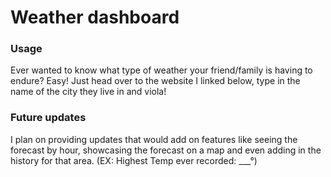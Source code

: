 # Weather dashboard 


### Usage ###
Ever wanted to know what type of weather your friend/family is having to endure? Easy! Just head over to the website I linked below, type in the name of the city they live in and viola!


### Future updates ###
I plan on providing updates that would add on features like seeing the forecast by hour, showcasing the forecast on a map and even adding in the history for that area. (EX: Highest Temp ever recorded: ___°)